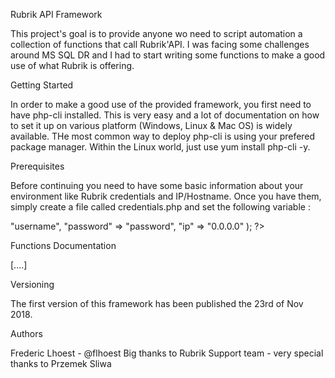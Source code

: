 Rubrik API Framework

This project's goal is to provide anyone wo need to script automation a collection of functions that call Rubrik'API. I was facing some challenges around MS SQL DR and I had to start writing some functions to make a good use of what Rubrik is offering.

Getting Started

In order to make a good use of the provided framework, you first need to have php-cli installed. This is very easy and a lot of documentation on how to set it up on various platform (Windows, Linux & Mac OS) is widely available. THe most common way to deploy php-cli is using your prefered package manager. Within the Linux world, just use yum install php-cli -y.

Prerequisites

Before continuing you need to have some basic information about your environment like Rubrik credentials and IP/Hostname. Once you have them, simply create a file called credentials.php and set the following variable : 

<?PHP
	$clusterConnect=array(
		"username" => "username",
		"password" => "password",
		"ip" => "0.0.0.0"
	);

?>

Functions Documentation

[....]

Versioning

The first version of this framework has been published the 23rd of Nov 2018.

Authors

Frederic Lhoest - @flhoest
Big thanks to Rubrik Support team - very special thanks to Przemek Sliwa
